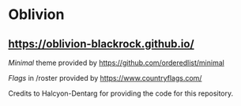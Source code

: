 # Oblivion
## https://oblivion-blackrock.github.io/


*Minimal* theme provided by https://github.com/orderedlist/minimal

*Flags* in /roster provided by https://www.countryflags.com/

Credits to Halcyon-Dentarg for providing the code for this repository.
